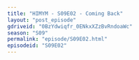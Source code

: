 ```yaml
---
title: "HIMYM - S09E02 - Coming Back"
layout: "post_episode"
gdriveid: "0BzYdwiqfr_0ENkxXZzBvRndoaWc"
season: "S09"
permalink: "episode/S09E02.html"
episodeid: "S09E02"
---
```

